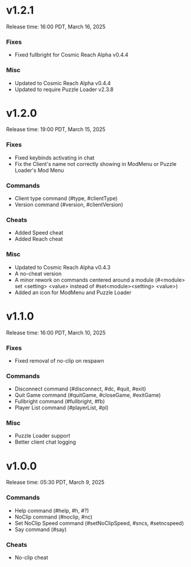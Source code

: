 # v1.2.1
Release time: 16:00 PDT, March 16, 2025
### Fixes
- Fixed fullbright for Cosmic Reach Alpha v0.4.4
### Misc
- Updated to Cosmic Reach Alpha v0.4.4
- Updated to require Puzzle Loader v2.3.8

# v1.2.0
Release time: 19:00 PDT, March 15, 2025
### Fixes
- Fixed keybinds activating in chat
- Fix the Client's name not correctly showing in ModMenu or Puzzle Loader's Mod Menu
### Commands
- Client type command (#type, #clientType)
- Version command (#version, #clientVersion)
### Cheats
- Added Speed cheat
- Added Reach cheat
### Misc
- Updated to Cosmic Reach Alpha v0.4.3
- A no-cheat version
- A minor rework on commands centered around a module (#\<module> set \<setting> \<value> instead of #set\<module>\<setting> \<value>)
- Added an icon for ModMenu and Puzzle Loader

# v1.1.0
Release time: 16:00 PDT, March 10, 2025
### Fixes
- Fixed removal of no-clip on respawn
### Commands
- Disconnect command (#disconnect, #dc, #quit, #exit)
- Quit Game command (#quitGame, #closeGame, #exitGame)
- Fullbright command (#fullbright, #fb)
- Player List command (#playerList, #pl)
### Misc
- Puzzle Loader support
- Better client chat logging

# v1.0.0
Release time: 05:30 PDT, March 9, 2025
### Commands
- Help command (#help, #h, #?)
- NoClip command (#noclip, #nc)
- Set NoClip Speed command (#setNoClipSpeed, #sncs, #setncspeed)
- Say command (#say)
### Cheats
- No-clip cheat
